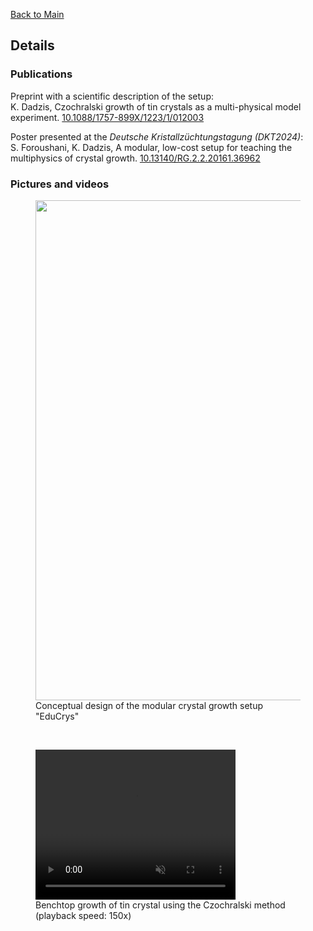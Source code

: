[Back to Main](https://poc-handsome.github.io)

## Details

### Publications

Preprint with a scientific description of the setup:  
K. Dadzis, Czochralski growth of tin crystals as a multi-physical model experiment. [10.1088/1757-899X/1223/1/012003](https://doi.org/10.48550/arXiv.2305.06875)

Poster presented at the *Deutsche Kristallzüchtungstagung (DKT2024)*:  
S. Foroushani, K. Dadzis, A modular, low-cost setup for teaching the multiphysics of crystal growth. [10.13140/RG.2.2.20161.36962](http://dx.doi.org/10.13140/RG.2.2.20161.36962)


### Pictures and videos

<figure>
  <IMG src="https://poc-handsome.github.io/details/EduCrys_2.jpg" width=800>
  <figcaption>Conceptual design of the modular crystal growth setup "EduCrys"</figcaption>
</figure>

<br>

<figure>
  <video width="320" height="240" autoplay loop muted>
    <source src="https://poc-handsome.github.io/details/democz_150x_52min.mp4" type="video/mp4" width=600>
  </video>
  <figcaption>Benchtop growth of tin crystal using the Czochralski method (playback speed: 150x)</figcaption>
</figure>

<br>